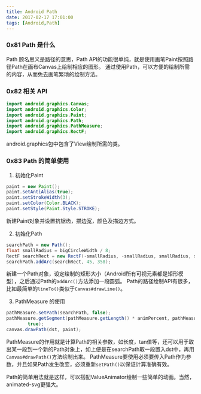 ```yaml
---
title: Android Path
date: 2017-02-17 17:01:00
tags: [Android,Path]
---
```


### 0x81 Path 是什么
Path 顾名思义是路径的意思，Path API的功能很单纯，就是使用画笔Paint按照路径Path在画布Canvas上绘制相应的图形。
通过使用Path，可以方便的绘制所需的内容，从而免去画笔繁琐的绘制方法。

### 0x82 相关 API
```Java
import android.graphics.Canvas;
import android.graphics.Color;
import android.graphics.Paint;
import android.graphics.Path;
import android.graphics.PathMeasure;
import android.graphics.RectF;
```
android.graphics包中包含了View绘制所需的类。

### 0x83 Path 的简单使用
1. 初始化Paint
```Java
paint = new Paint();
paint.setAntiAlias(true);
paint.setStrokeWidth(3);
paint.setColor(Color.BLACK);
paint.setStyle(Paint.Style.STROKE);
```
新建Paint对象并设置抗锯齿，描边宽，颜色及描边方式。

2. 初始化Path
```Java
searchPath = new Path();
float smallRadius = bigCircleWidth / 8;
RectF searchRect = new RectF(-smallRadius, -smallRadius, smallRadius, smallRadius);
searchPath.addArc(searchRect, 45, 358);
```
新建一个Path对象，设定绘制的矩形大小（Android所有可视元素都是矩形模型），之后通过Path的`addArc()`方法添加一段圆弧。
Path的路径绘制API有很多，比如最简单的`lineTo()`类似于`Canvas#drawLine()`。

3. PathMeasure 的使用
```Java
pathMeasure.setPath(searchPath, false);
pathMeasure.getSegment(pathMeasure.getLength() * animPercent, pathMeasure.getLength(), dst,
        true);
canvas.drawPath(dst, paint);
```
PathMeasure的作用就是计算Path的相关参数，如长度，tan值等，还可以用于取出某一段到一个新的Path对象上，如上便是在searchPath取一段置入dst中，再用`Canvas#drawPath()`方法绘制出来。
PathMeasure要使用必须要传入Path作为参数，并且如果Path发生改变，必须重新`setPath()`以保证计算准确有效。

Path的简单用法就是这样，可以搭配ValueAnimator绘制一些简单的动画。当然，animated-svg更强大。